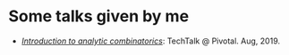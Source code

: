 Some talks given by me
======================

* [*Introduction to analytic combinatorics*](Introduction_to_Analytic_Combinatorics.pdf): TechTalk @ Pivotal. Aug, 2019.